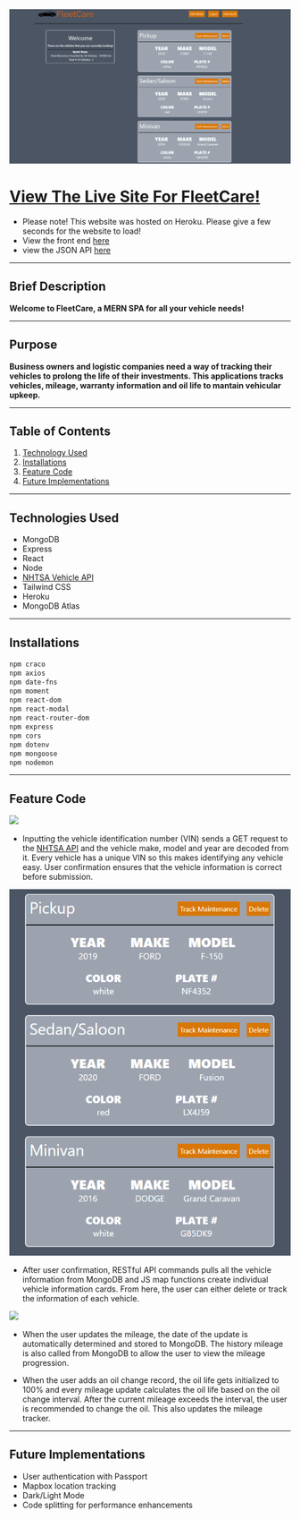 <img src="./images/Capture.PNG">

# [View The Live Site For FleetCare!](https://fleetcare.herokuapp.com/)  

* Please note! This website was hosted on Heroku. Please give a few seconds for the website to load!<br>
* View the front end [here](https://github.com/echen12/FleetCare-FrontEnd)
* view the JSON API [here](https://fleetcare.herokuapp.com/api/vehicle-info)

***

## Brief Description
**Welcome to FleetCare, a MERN SPA for all your vehicle needs!**
***
## Purpose
**Business owners and logistic companies need a way of tracking their vehicles to prolong the life of their investments. This applications tracks vehicles, mileage, warranty information and oil life to mantain vehicular upkeep.**
***

## Table of Contents
1. [Technology Used](#technology-used)
2. [Installations](#installations)
3. [Feature Code](#feature-code)
4. [Future Implementations](#future-implementations)
***

## Technologies Used
* MongoDB
* Express
* React
* Node
* [NHTSA Vehicle API](https://vpic.nhtsa.dot.gov/api/)
* Tailwind CSS
* Heroku
* MongoDB Atlas
***

## Installations
```
npm craco
npm axios
npm date-fns
npm moment
npm react-dom
npm react-modal 
npm react-router-dom
npm express
npm cors
npm dotenv
npm mongoose
npm nodemon
```
***
## Feature Code
![](./images/Animation.gif)
* Inputting the vehicle identification number (VIN) sends a GET request to the [NHTSA API](https://vpic.nhtsa.dot.gov/api/)  and the vehicle make, model and year are decoded from it. Every vehicle has a unique VIN so this makes identifying any vehicle easy. User confirmation ensures that the vehicle information is correct before submission.

<img src="./images/vehicle list.PNG">

* After user confirmation, RESTful API commands pulls all the vehicle information from MongoDB and JS map functions create individual vehicle information cards. From here, the user can either delete or track the information of each vehicle.

![](./images/vehicle-detail.gif)
* When the user updates the mileage, the date of the update is automatically determined and stored to MongoDB. The history mileage is also called from MongoDB to allow the user to view the mileage progression.

* When the user adds an oil change record, the oil life gets initialized to 100% and every mileage update calculates the oil life based on the oil change interval. After the current mileage exceeds the interval, the user is recommended to change the oil. This also updates the mileage tracker.

***

## Future Implementations

* User authentication with Passport
* Mapbox location tracking
* Dark/Light Mode
* Code splitting for performance enhancements



